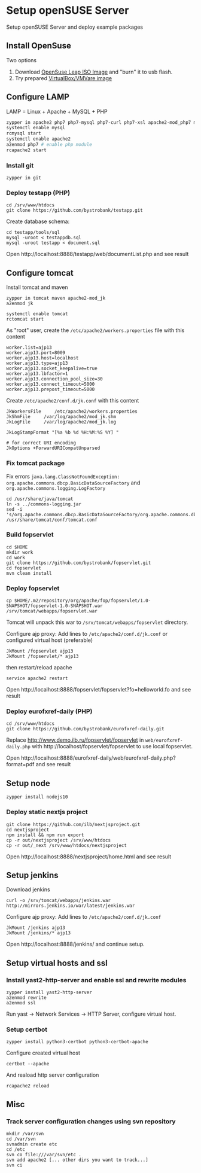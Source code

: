 # Setup openSUSE Server

Setup openSUSE Server and deploy example packages

## Install OpenSuse 

Two options

1. Download [OpenSuse Leap ISO Image](https://software.opensuse.org/distributions/leap) and "burn" it to usb flash.
2. Try prepared [VirtualBox/VMVare image](virtualbox.md)

## Configure LAMP

LAMP = Linux + Apache + MySQL + PHP

```bash
zypper in apache2 php7 php7-mysql php7-curl php7-xsl apache2-mod_php7 mariadb mariadb-tools
systemctl enable mysql
rcmysql start
systemctl enable apache2
a2enmod php7 # enable php module
rcapache2 start
```

### Install git
```
zypper in git
```

### Deploy testapp (PHP)
```
cd /srv/www/htdocs 
git clone https://github.com/bystrobank/testapp.git
```

Create database schema:

```
cd testapp/tools/sql
mysql -uroot < testappdb.sql
mysql -uroot testapp < document.sql
```

Open http://localhost:8888/testapp/web/documentList.php and see result


## Configure tomcat

Install tomcat and maven
```
zypper in tomcat maven apache2-mod_jk
a2enmod jk

systemctl enable tomcat
rctomcat start
```

As "root" user, create the `/etc/apache2/workers.properties` file with this content 
```
worker.list=ajp13
worker.ajp13.port=8009
worker.ajp13.host=localhost
worker.ajp13.type=ajp13
worker.ajp13.socket_keepalive=true
worker.ajp13.lbfactor=1
worker.ajp13.connection_pool_size=30
worker.ajp13.connect_timeout=5000
worker.ajp13.prepost_timeout=5000
```

Create `/etc/apache2/conf.d/jk.conf` with this content

```
JkWorkersFile     /etc/apache2/workers.properties
JkShmFile     /var/log/apache2/mod_jk.shm
JkLogFile     /var/log/apache2/mod_jk.log

JkLogStampFormat "[%a %b %d %H:%M:%S %Y] "

# for correct URI encoding
JkOptions +ForwardURICompatUnparsed
```
### Fix tomcat package
Fix errors `java.lang.ClassNotFoundException: org.apache.commons.dbcp.BasicDataSourceFactory` and `org.apache.commons.logging.LogFactory`
```
cd /usr/share/java/tomcat
ln -s ../commons-logging.jar
sed -i 's/org.apache.commons.dbcp.BasicDataSourceFactory/org.apache.commons.dbcp2.BasicDataSourceFactory/' /usr/share/tomcat/conf/tomcat.conf
```

### Build fopservlet
```
cd $HOME
mkdir work
cd work
git clone https://github.com/bystrobank/fopservlet.git
cd fopservlet
mvn clean install
```
### Deploy fopservlet

```
cp $HOME/.m2/repository/org/apache/fop/fopservlet/1.0-SNAPSHOT/fopservlet-1.0-SNAPSHOT.war /srv/tomcat/webapps/fopservlet.war
```
Tomcat will unpack this war to `/srv/tomcat/webapps/fopservlet` directory.

Configure ajp proxy:
Add lines to `/etc/apache2/conf.d/jk.conf` or configured virtual host (preferable)
```
JkMount /fopservlet ajp13
JkMount /fopservlet/* ajp13
```

then restart/reload apache
```
service apache2 restart
```

Open http://localhost:8888/fopservlet/fopservlet?fo=helloworld.fo and see result

### Deploy eurofxref-daily (PHP)
```
cd /srv/www/htdocs 
git clone https://github.com/bystrobank/eurofxref-daily.git
```

Replace http://www.demo.ilb.ru/fopservlet/fopservlet in `web/eurofxref-daily.php` with http://localhost/fopservlet/fopservlet to use local fopservlet.

Open http://localhost:8888/eurofxref-daily/web/eurofxref-daily.php?format=pdf and see result

## Setup node

```
zypper install nodejs10
```

### Deploy static nextjs project

```
git clone https://github.com/ilb/nextjsproject.git
cd nextjsproject
npm install && npm run export
cp -r out/nextjsproject /srv/www/htdocs
cp -r out/_next /srv/www/htdocs/nextjsproject
```

Open http://localhost:8888/nextjsproject/home.html and see result

## Setup jenkins

Download jenkins
```
curl -o /srv/tomcat/webapps/jenkins.war http://mirrors.jenkins.io/war/latest/jenkins.war
```

Configure ajp proxy:
Add lines to `/etc/apache2/conf.d/jk.conf`
```
JkMount /jenkins ajp13
JkMount /jenkins/* ajp13
```

Open http://localhost:8888/jenkins/ and continue setup.

## Setup virtual hosts and ssl

### Install yast2-http-server and enable ssl and rewrite modules

```
zypper install yast2-http-server
a2enmod rewrite
a2enmod ssl
```

Run yast -> Network Services -> HTTP Server, configure virtual host.

### Setup certbot

```
zypper install python3-certbot python3-certbot-apache
```

Configure created virtual host
```
certbot --apache
```

And reaload http server configuration

```
rcapache2 reload
```
## Misc

### Track server configuration changes using svn repository

```
mkdir /var/svn
cd /var/svn
svnadmin create etc
cd /etc
svn co file:///var/svn/etc .
svn add apache2 [... other dirs you want to track...]
svn ci
```
